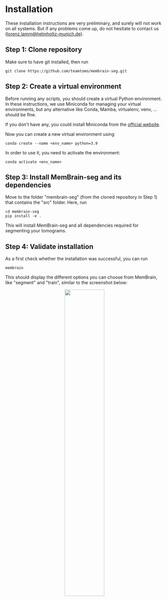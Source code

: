 # Installation

These installation instructions are very preliminary, and surely will not work on all systems.
But if any problems come up, do not hesitate to contact us (lorenz.lamm@helmholtz-munich.de).

## Step 1: Clone repository

Make sure to have git installed, then run
```shell
git clone https://github.com/teamtomo/membrain-seg.git
```

## Step 2: Create a virtual environment
Before running any scripts, you should create a virtual Python environment.
In these instructions, we use Miniconda for managing your virtual environments,
but any alternative like Conda, Mamba, virtualenv, venv, ... should be fine.

If you don't have any, you could install Miniconda from the [official website](https://docs.conda.io/en/latest/miniconda.html).

Now you can create a new virtual environment using
```shell
conda create --name <env_name> python=3.9
```

In order to use it, you need to activate the environment:
```shell
conda activate <env_name>
```

## Step 3: Install MemBrain-seg and its dependencies
Move to the folder "membrain-seg" (from the cloned repository in Step 1) that contains the "src" folder.
Here, run

```shell
cd membrain-seg
pip install -e .
```

This will install MemBrain-seg and all dependencies required for segmenting your tomograms.

## Step 4: Validate installation
As a first check whether the installation was successful, you can run
```shell
membrain
```
This should display the different options you can choose from MemBrain, like "segment" and "train", similar to the screenshot below:


<p align="center" width="100%">
    <img width="50%" src="https://user-images.githubusercontent.com/34575029/250504233-d7e49aef-e783-45fb-b04e-8736b1af7d6e.png">
</p>

